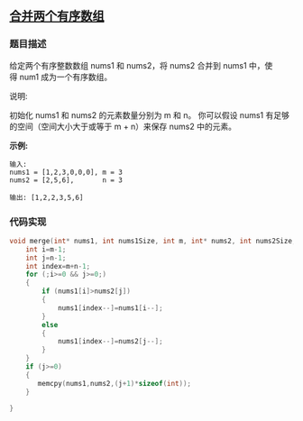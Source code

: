 ## [合并两个有序数组](https://leetcode-cn.com/problems/merge-sorted-array/)

### 题目描述
给定两个有序整数数组 nums1 和 nums2，将 nums2 合并到 nums1 中，使得 num1 成为一个有序数组。

说明:

初始化 nums1 和 nums2 的元素数量分别为 m 和 n。
你可以假设 nums1 有足够的空间（空间大小大于或等于 m + n）来保存 nums2 中的元素。


**示例:**
```
输入:
nums1 = [1,2,3,0,0,0], m = 3
nums2 = [2,5,6],       n = 3

输出: [1,2,2,3,5,6]

```
### 代码实现
```c
void merge(int* nums1, int nums1Size, int m, int* nums2, int nums2Size, int n){
    int i=m-1;
    int j=n-1;
    int index=m+n-1;
    for (;i>=0 && j>=0;)
    {
        if (nums1[i]>nums2[j])
        {
            nums1[index--]=nums1[i--];
        }
        else
        {
            nums1[index--]=nums2[j--];
        }
    }
    if (j>=0)
    {
       memcpy(nums1,nums2,(j+1)*sizeof(int)); 
    }

}
```